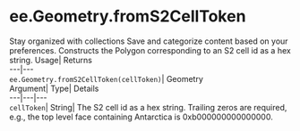  
#  ee.Geometry.fromS2CellToken 
Stay organized with collections  Save and categorize content based on your preferences. 
Constructs the Polygon corresponding to an S2 cell id as a hex string. 
Usage| Returns  
---|---  
`ee.Geometry.fromS2CellToken(cellToken)`| Geometry  
Argument| Type| Details  
---|---|---  
`cellToken`| String| The S2 cell id as a hex string. Trailing zeros are required, e.g., the top level face containing Antarctica is 0xb000000000000000.  
